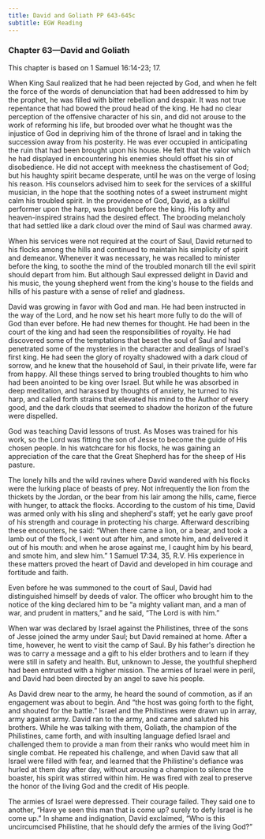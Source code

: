 ```yaml
---
title: David and Goliath PP 643-645c
subtitle: EGW Reading
---
```


### Chapter 63—David and Goliath

This chapter is based on 1 Samuel 16:14-23; 17.

When King Saul realized that he had been rejected by God, and when he felt the force of the words of denunciation that had been addressed to him by the prophet, he was filled with bitter rebellion and despair. It was not true repentance that had bowed the proud head of the king. He had no clear perception of the offensive character of his sin, and did not arouse to the work of reforming his life, but brooded over what he thought was the injustice of God in depriving him of the throne of Israel and in taking the succession away from his posterity. He was ever occupied in anticipating the ruin that had been brought upon his house. He felt that the valor which he had displayed in encountering his enemies should offset his sin of disobedience. He did not accept with meekness the chastisement of God; but his haughty spirit became desperate, until he was on the verge of losing his reason. His counselors advised him to seek for the services of a skillful musician, in the hope that the soothing notes of a sweet instrument might calm his troubled spirit. In the providence of God, David, as a skillful performer upon the harp, was brought before the king. His lofty and heaven-inspired strains had the desired effect. The brooding melancholy that had settled like a dark cloud over the mind of Saul was charmed away.

When his services were not required at the court of Saul, David returned to his flocks among the hills and continued to maintain his simplicity of spirit and demeanor. Whenever it was necessary, he was recalled to minister before the king, to soothe the mind of the troubled monarch till the evil spirit should depart from him. But although Saul expressed delight in David and his music, the young shepherd went from the king's house to the fields and hills of his pasture with a sense of relief and gladness.

David was growing in favor with God and man. He had been instructed in the way of the Lord, and he now set his heart more fully to do the will of God than ever before. He had new themes for thought. He had been in the court of the king and had seen the responsibilities of royalty. He had discovered some of the temptations that beset the soul of Saul and had penetrated some of the mysteries in the character and dealings of Israel's first king. He had seen the glory of royalty shadowed with a dark cloud of sorrow, and he knew that the household of Saul, in their private life, were far from happy. All these things served to bring troubled thoughts to him who had been anointed to be king over Israel. But while he was absorbed in deep meditation, and harassed by thoughts of anxiety, he turned to his harp, and called forth strains that elevated his mind to the Author of every good, and the dark clouds that seemed to shadow the horizon of the future were dispelled.

God was teaching David lessons of trust. As Moses was trained for his work, so the Lord was fitting the son of Jesse to become the guide of His chosen people. In his watchcare for his flocks, he was gaining an appreciation of the care that the Great Shepherd has for the sheep of His pasture.

The lonely hills and the wild ravines where David wandered with his flocks were the lurking place of beasts of prey. Not infrequently the lion from the thickets by the Jordan, or the bear from his lair among the hills, came, fierce with hunger, to attack the flocks. According to the custom of his time, David was armed only with his sling and shepherd's staff; yet he early gave proof of his strength and courage in protecting his charge. Afterward describing these encounters, he said: “When there came a lion, or a bear, and took a lamb out of the flock, I went out after him, and smote him, and delivered it out of his mouth: and when he arose against me, I caught him by his beard, and smote him, and slew him.” 1 Samuel 17:34, 35, R.V. His experience in these matters proved the heart of David and developed in him courage and fortitude and faith.

Even before he was summoned to the court of Saul, David had distinguished himself by deeds of valor. The officer who brought him to the notice of the king declared him to be “a mighty valiant man, and a man of war, and prudent in matters,” and he said, “The Lord is with him.”

When war was declared by Israel against the Philistines, three of the sons of Jesse joined the army under Saul; but David remained at home. After a time, however, he went to visit the camp of Saul. By his father's direction he was to carry a message and a gift to his elder brothers and to learn if they were still in safety and health. But, unknown to Jesse, the youthful shepherd had been entrusted with a higher mission. The armies of Israel were in peril, and David had been directed by an angel to save his people.

As David drew near to the army, he heard the sound of commotion, as if an engagement was about to begin. And “the host was going forth to the fight, and shouted for the battle.” Israel and the Philistines were drawn up in array, army against army. David ran to the army, and came and saluted his brothers. While he was talking with them, Goliath, the champion of the Philistines, came forth, and with insulting language defied Israel and challenged them to provide a man from their ranks who would meet him in single combat. He repeated his challenge, and when David saw that all Israel were filled with fear, and learned that the Philistine's defiance was hurled at them day after day, without arousing a champion to silence the boaster, his spirit was stirred within him. He was fired with zeal to preserve the honor of the living God and the credit of His people.

The armies of Israel were depressed. Their courage failed. They said one to another, “Have ye seen this man that is come up? surely to defy Israel is he come up.” In shame and indignation, David exclaimed, “Who is this uncircumcised Philistine, that he should defy the armies of the living God?”